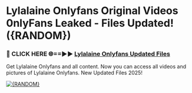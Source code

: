 # Lylalaine Onlyfans Original Videos 0nlyFans Leaked - Files Updated! ({RANDOM})

<h3>🔴 CLICK HERE 🌐==►► <a href="https://betterlinks.top/A2PfLJ" rel="nofollow">Lylalaine Onlyfans Updated Files</a></h3>

Get Lylalaine Onlyfans and all content. Now you can access all videos and pictures of Lylalaine Onlyfans. New Updated Files 2025!

[![{RANDOM}](https://i.imgur.com/ppqm5kG.gif)](https://betterlinks.top/A2PfLJ)